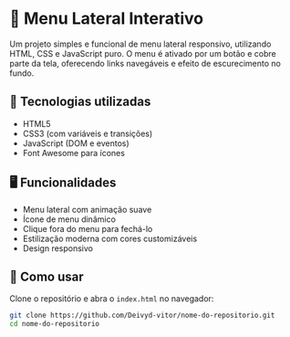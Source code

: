 # 📂 Menu Lateral Interativo

Um projeto simples e funcional de menu lateral responsivo, utilizando HTML, CSS e JavaScript puro. O menu é ativado por um botão e cobre parte da tela, oferecendo links navegáveis e efeito de escurecimento no fundo.

## 🧰 Tecnologias utilizadas

- HTML5
- CSS3 (com variáveis e transições)
- JavaScript (DOM e eventos)
- Font Awesome para ícones

## 🖥️ Funcionalidades

- Menu lateral com animação suave
- Ícone de menu dinâmico
- Clique fora do menu para fechá-lo
- Estilização moderna com cores customizáveis
- Design responsivo

## 🚀 Como usar

Clone o repositório e abra o `index.html` no navegador:

```bash
git clone https://github.com/Deivyd-vitor/nome-do-repositorio.git
cd nome-do-repositorio
